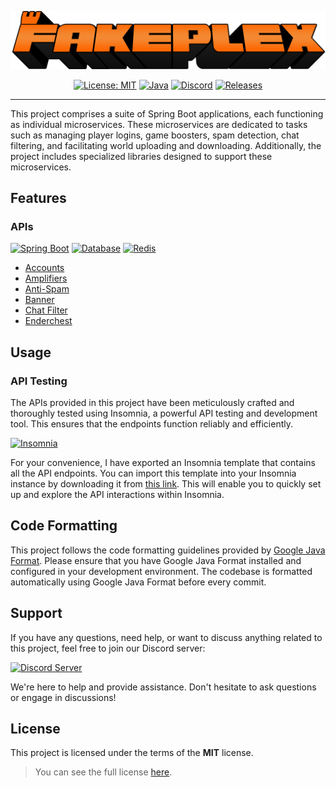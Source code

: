 [![Logo](.github/logo.png)](../../)

<!--
[![License: MIT][license]](LICENSE)
[![Java][java]](https://openjdk.java.net/projects/jdk/11/)
[![Discord][discord]](http://discord.fakeplex.xyz)
[![Releases][release]](../../releases)
-->

<div align="center">
  <a href="LICENSE"><img src="https://img.shields.io/badge/License-MIT-blue.svg?style=for-the-badge" alt="License: MIT"></a>
  <a href="https://openjdk.java.net/projects/jdk/11/"><img src="https://img.shields.io/badge/Java-11-%23ED8B00.svg?style=for-the-badge&logo=openjdk" alt="Java"></a>
  <a href="http://discord.fakeplex.xyz"><img src="https://img.shields.io/discord/999218379003011092.svg?style=for-the-badge&color=7289DA&label=discord&logoColor=ffffff&logo=discord" alt="Discord"></a>
  <a href="../../releases"><img src="https://img.shields.io/badge/Version-Latest-green.svg?style=for-the-badge" alt="Releases"></a>
</div>

---

This project comprises a suite of Spring Boot applications, each functioning as individual microservices. These
microservices are dedicated to tasks such as managing player logins, game boosters, spam detection, chat filtering, and
facilitating world uploading and downloading. Additionally, the project includes specialized libraries designed to
support these microservices.

## Features

### APIs

[![Spring Boot][spring-boot]](https://spring.io/projects/spring-boot)
[![Database][database]](https://github.com/MariaDB/server)
[![Redis][redis]](https://github.com/redis/redis)

- [Accounts](Fakeplex.Accounts/README.md)
- [Amplifiers](Fakeplex.Amplifiers/README.md)
- [Anti-Spam](Fakeplex.AntiSpam/README.md)
- [Banner](Fakeplex.Banner/README.md)
- [Chat Filter](Fakeplex.ChatFilter/README.md)
- [Enderchest](Fakeplex.Enderchest/README.md)

<!--
### Other

- [Discord Bot](Fakeplex.Discord/README.md)
- [Reports Site](Fakeplex.ReportSite/README.md)
- [Management Site](Fakeplex.Manager/README.md)
-->

## Usage

### API Testing

The APIs provided in this project have been meticulously crafted and thoroughly tested using Insomnia, a powerful API
testing and development tool. This ensures that the endpoints function reliably and efficiently.

[![Insomnia][insomnia]](https://insomnia.rest/)

For your convenience, I have exported an Insomnia template that contains all the API endpoints. You can import this
template into your Insomnia instance by downloading it from [this link][insomnia-link]. This will enable you to
quickly set up and explore the API interactions within Insomnia.

## Code Formatting

This project follows the code formatting guidelines provided by [Google Java
Format](https://github.com/google/google-java-format). Please ensure that you have Google
Java Format installed and configured in your development environment. The codebase is formatted automatically using
Google Java Format before every commit.

## Support

If you have any questions, need help, or want to discuss anything related to this project, feel free to join our Discord
server:

[![Discord Server][discord]](http://discord.fakeplex.xyz)

We're here to help and provide assistance. Don't hesitate to ask questions or engage in discussions!

## License

This project is licensed under the terms of the **MIT** license.
> You can see the full license [here](LICENSE).

[spring-boot]: https://img.shields.io/badge/Spring_Boot-%236DB33F.svg?style=for-the-badge&logo=spring&logoColor=white

[discord]: https://img.shields.io/discord/999218379003011092.svg?color=7289DA&label=Join%20our%20Discord&logo=discord&logoColor=ffffff&style=for-the-badge

[redis]: https://img.shields.io/badge/redis-%23DD0031.svg?style=for-the-badge&logo=redis&logoColor=white

[database]: https://img.shields.io/badge/MariaDB-003545?style=for-the-badge&logo=mariadb&logoColor=white

[insomnia]: https://img.shields.io/badge/Insomnia-4000BF?style=for-the-badge&logo=insomnia&logoColor=fff

[insomnia-link]: http://discord.fakeplex.xyz